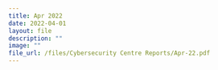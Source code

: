 ```yaml
---
title: Apr 2022
date: 2022-04-01
layout: file
description: ""
image: ""
file_url: /files/Cybersecurity Centre Reports/Apr-22.pdf
---
```

